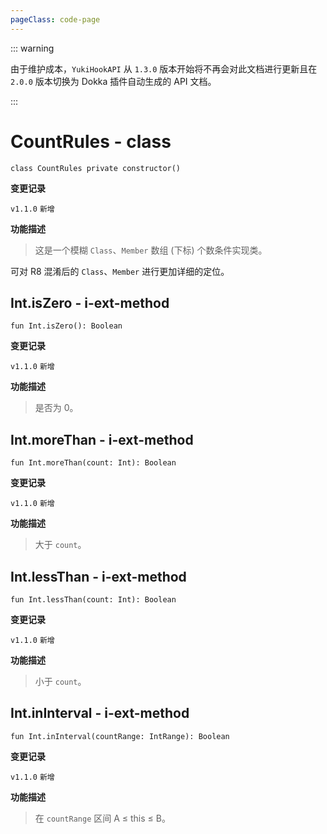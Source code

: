 ```yaml
---
pageClass: code-page
---
```


::: warning

由于维护成本，`YukiHookAPI` 从 `1.3.0` 版本开始将不再会对此文档进行更新且在 `2.0.0` 版本切换为 Dokka 插件自动生成的 API 文档。

:::

# CountRules <span class="symbol">- class</span>

```kotlin:no-line-numbers
class CountRules private constructor()
```

**变更记录**

`v1.1.0` `新增`

**功能描述**

> 这是一个模糊 `Class`、`Member` 数组 (下标) 个数条件实现类。

可对 R8 混淆后的 `Class`、`Member` 进行更加详细的定位。

## Int.isZero <span class="symbol">- i-ext-method</span>

```kotlin:no-line-numbers
fun Int.isZero(): Boolean
```

**变更记录**

`v1.1.0` `新增`

**功能描述**

> 是否为 0。

## Int.moreThan <span class="symbol">- i-ext-method</span>

```kotlin:no-line-numbers
fun Int.moreThan(count: Int): Boolean
```

**变更记录**

`v1.1.0` `新增`

**功能描述**

> 大于 `count`。

## Int.lessThan <span class="symbol">- i-ext-method</span>

```kotlin:no-line-numbers
fun Int.lessThan(count: Int): Boolean
```

**变更记录**

`v1.1.0` `新增`

**功能描述**

> 小于 `count`。

## Int.inInterval <span class="symbol">- i-ext-method</span>

```kotlin:no-line-numbers
fun Int.inInterval(countRange: IntRange): Boolean
```

**变更记录**

`v1.1.0` `新增`

**功能描述**

> 在 `countRange` 区间 A ≤ this ≤ B。
